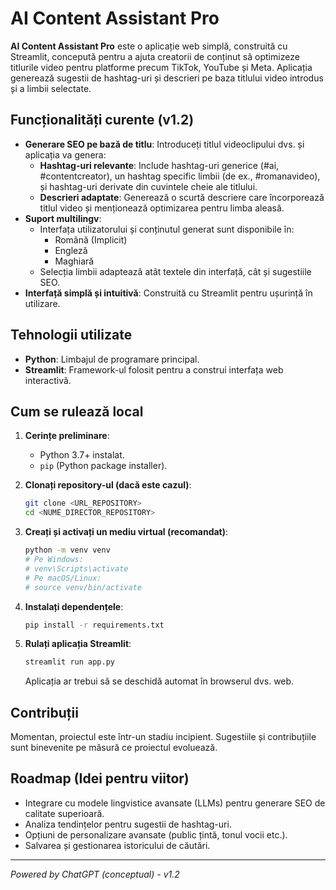 # AI Content Assistant Pro

**AI Content Assistant Pro** este o aplicație web simplă, construită cu Streamlit, concepută pentru a ajuta creatorii de conținut să optimizeze titlurile video pentru platforme precum TikTok, YouTube și Meta. Aplicația generează sugestii de hashtag-uri și descrieri pe baza titlului video introdus și a limbii selectate.

## Funcționalități curente (v1.2)

*   **Generare SEO pe bază de titlu**: Introduceți titlul videoclipului dvs. și aplicația va genera:
    *   **Hashtag-uri relevante**: Include hashtag-uri generice (#ai, #contentcreator), un hashtag specific limbii (de ex., #romanavideo), și hashtag-uri derivate din cuvintele cheie ale titlului.
    *   **Descrieri adaptate**: Generează o scurtă descriere care încorporează titlul video și menționează optimizarea pentru limba aleasă.
*   **Suport multilingv**:
    *   Interfața utilizatorului și conținutul generat sunt disponibile în:
        *   Română (Implicit)
        *   Engleză
        *   Maghiară
    *   Selecția limbii adaptează atât textele din interfață, cât și sugestiile SEO.
*   **Interfață simplă și intuitivă**: Construită cu Streamlit pentru ușurință în utilizare.

## Tehnologii utilizate

*   **Python**: Limbajul de programare principal.
*   **Streamlit**: Framework-ul folosit pentru a construi interfața web interactivă.

## Cum se rulează local

1.  **Cerințe preliminare**:
    *   Python 3.7+ instalat.
    *   `pip` (Python package installer).

2.  **Clonați repository-ul (dacă este cazul)**:
    ```bash
    git clone <URL_REPOSITORY>
    cd <NUME_DIRECTOR_REPOSITORY>
    ```

3.  **Creați și activați un mediu virtual (recomandat)**:
    ```bash
    python -m venv venv
    # Pe Windows:
    # venv\Scripts\activate
    # Pe macOS/Linux:
    # source venv/bin/activate
    ```

4.  **Instalați dependențele**:
    ```bash
    pip install -r requirements.txt
    ```

5.  **Rulați aplicația Streamlit**:
    ```bash
    streamlit run app.py
    ```
    Aplicația ar trebui să se deschidă automat în browserul dvs. web.

## Contribuții

Momentan, proiectul este într-un stadiu incipient. Sugestiile și contribuțiile sunt binevenite pe măsură ce proiectul evoluează.

## Roadmap (Idei pentru viitor)

*   Integrare cu modele lingvistice avansate (LLMs) pentru generare SEO de calitate superioară.
*   Analiza tendințelor pentru sugestii de hashtag-uri.
*   Opțiuni de personalizare avansate (public țintă, tonul vocii etc.).
*   Salvarea și gestionarea istoricului de căutări.

---
*Powered by ChatGPT (conceptual) - v1.2*

